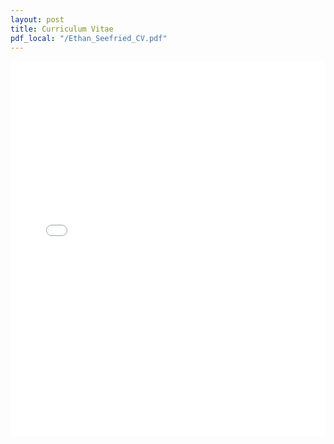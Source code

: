 ```yaml
---
layout: post
title: Curriculum Vitae
pdf_local: "/Ethan_Seefried_CV.pdf"
---
```


<embed src="{{ page.pdf_local }}" type="application/pdf" width="100%" height="600px" />



